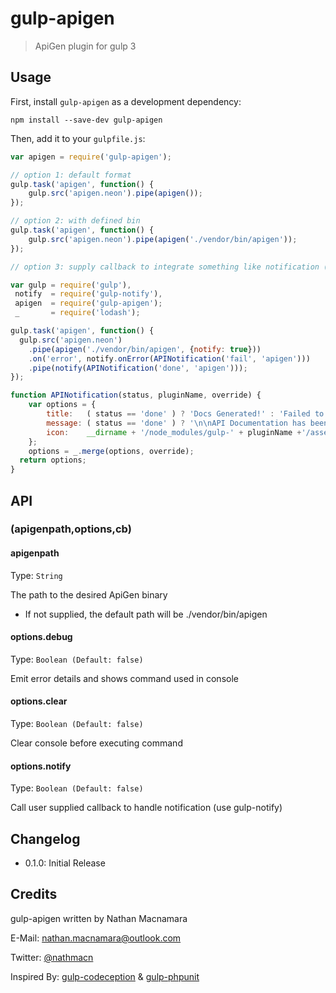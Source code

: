 # gulp-apigen
> ApiGen plugin for gulp 3

## Usage

First, install `gulp-apigen` as a development dependency:

```shell
npm install --save-dev gulp-apigen
```

Then, add it to your `gulpfile.js`:

```javascript
var apigen = require('gulp-apigen');

// option 1: default format
gulp.task('apigen', function() {
	gulp.src('apigen.neon').pipe(apigen());
});

// option 2: with defined bin
gulp.task('apigen', function() {
	gulp.src('apigen.neon').pipe(apigen('./vendor/bin/apigen'));
});

// option 3: supply callback to integrate something like notification (using gulp-notify)

var gulp = require('gulp'),
 notify  = require('gulp-notify'),
 apigen  = require('gulp-apigen');
 _       = require('lodash');

gulp.task('apigen', function() {
  gulp.src('apigen.neon')
    .pipe(apigen('./vendor/bin/apigen', {notify: true}))
    .on('error', notify.onError(APINotification('fail', 'apigen')))
    .pipe(notify(APINotification('done', 'apigen')));
});

function APINotification(status, pluginName, override) {
	var options = {
		title:   ( status == 'done' ) ? 'Docs Generated!' : 'Failed to Generate Docs!',
		message: ( status == 'done' ) ? '\n\nAPI Documentation has been generated!\n\n' : '\n\nDocumentation has failed to generate...\n\n',
		icon:    __dirname + '/node_modules/gulp-' + pluginName +'/assets/test-' + status + '.png'
	};
	options = _.merge(options, override);
  return options;
}
```

## API

### (apigenpath,options,cb)

#### apigenpath

Type: `String`

The path to the desired ApiGen binary
- If not supplied, the default path will be ./vendor/bin/apigen

#### options.debug
Type: `Boolean (Default: false)`

Emit error details and shows command used in console

#### options.clear
Type: `Boolean (Default: false)`

Clear console before executing command

#### options.notify
Type: `Boolean (Default: false)`

Call user supplied callback to handle notification (use gulp-notify)

## Changelog

- 0.1.0: Initial Release

## Credits

gulp-apigen written by Nathan Macnamara

E-Mail: [nathan.macnamara@outlook.com](mailto:nathan.macnamara@outlook.com)

Twitter: [@nathmacn](http://twitter.com/nathmacn)


Inspired By: [gulp-codeception](https://github.com/mikeerickson/gulp-codeception) & [gulp-phpunit](https://github.com/mikeerickson/gulp-phpunit)